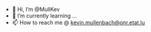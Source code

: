 - 👋 Hi, I’m @MullKev
- 🌱 I’m currently learning ...
- 📫 How to reach me @ kevin.mullenbach@onr.etat.lu

<!---
MullKev/MullKev is a ✨ special ✨ repository because its `README.md` (this file) appears on your GitHub profile.
You can click the Preview link to take a look at your changes.
--->
